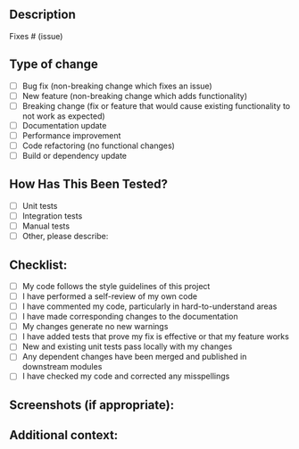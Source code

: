 ## Description

<!-- 
Please include a summary of the change and which issue is fixed. 
Please also include relevant motivation and context.
-->

Fixes # (issue)

## Type of change

<!-- Please delete options that are not relevant. -->

- [ ] Bug fix (non-breaking change which fixes an issue)
- [ ] New feature (non-breaking change which adds functionality)
- [ ] Breaking change (fix or feature that would cause existing functionality to not work as expected)
- [ ] Documentation update
- [ ] Performance improvement
- [ ] Code refactoring (no functional changes)
- [ ] Build or dependency update

## How Has This Been Tested?

<!-- Please describe the tests that you ran to verify your changes. -->

- [ ] Unit tests
- [ ] Integration tests
- [ ] Manual tests
- [ ] Other, please describe:

## Checklist:

- [ ] My code follows the style guidelines of this project
- [ ] I have performed a self-review of my own code
- [ ] I have commented my code, particularly in hard-to-understand areas
- [ ] I have made corresponding changes to the documentation
- [ ] My changes generate no new warnings
- [ ] I have added tests that prove my fix is effective or that my feature works
- [ ] New and existing unit tests pass locally with my changes
- [ ] Any dependent changes have been merged and published in downstream modules
- [ ] I have checked my code and corrected any misspellings

## Screenshots (if appropriate):

<!-- Add screenshots here if applicable -->

## Additional context:

<!-- Add any other context about the pull request here. -->